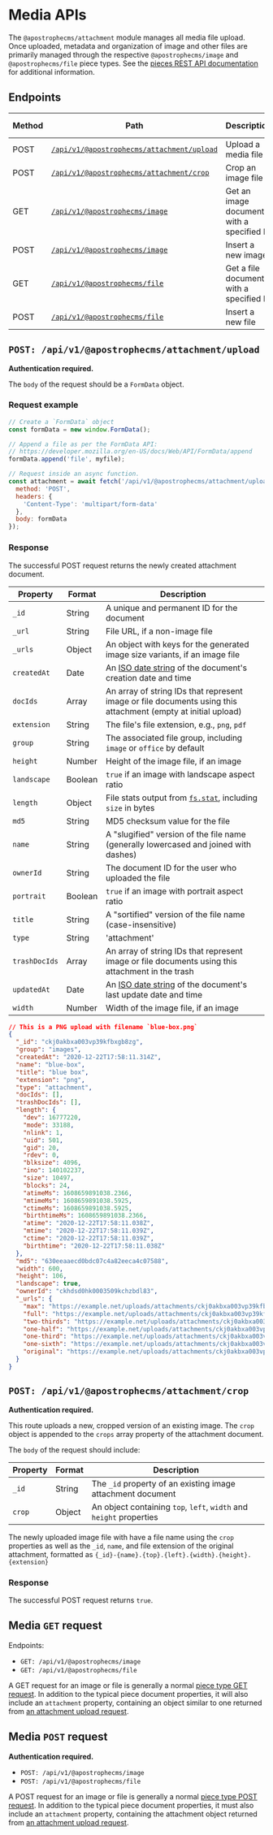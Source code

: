 # Media APIs


The `@apostrophecms/attachment` module manages all media file upload. Once uploaded, metadata and organization of image and other files are primarily managed through the respective `@apostrophecms/image` and `@apostrophecms/file` piece types. See the [pieces REST API documentation](./pieces.md) for additional information.

## Endpoints

| Method | Path | Description | Auth required |
|---------|---------|---------|---------|
|POST | [`/api/v1/@apostrophecms/attachment/upload`](#post-api-v1-apostrophecms-attachment-upload) | Upload a media file | TRUE |
|POST | [`/api/v1/@apostrophecms/attachment/crop`](#post-api-v1-apostrophecms-attachment-crop) | Crop an image file | TRUE |
|GET | [`/api/v1/@apostrophecms/image`](#media-get-request) | Get an image document with a specified ID | FALSE |
|POST | [`/api/v1/@apostrophecms/image`](#media-post-request) | Insert a new image | TRUE |
|GET | [`/api/v1/@apostrophecms/file`](#media-get-request) | Get a file document with a specified ID | FALSE |
|POST | [`/api/v1/@apostrophecms/file`](#media-post-request) | Insert a new file | TRUE |

## `POST: /api/v1/@apostrophecms/attachment/upload`

**Authentication required.**

The `body` of the request should be a `FormData` object.

### Request example

```javascript
// Create a `FormData` object
const formData = new window.FormData();

// Append a file as per the FormData API:
// https://developer.mozilla.org/en-US/docs/Web/API/FormData/append
formData.append('file', myfile);

// Request inside an async function.
const attachment = await fetch('/api/v1/@apostrophecms/attachment/upload', {
  method: 'POST',
  headers: {
    'Content-Type': 'multipart/form-data'
  },
  body: formData
});
```

### Response

The successful POST request returns the newly created attachment document.

| Property | Format | Description |
|----------|------|-------------|
|`_id` | String | A unique and permanent ID for the document |
|`_url` | String | File URL, if a non-image file |
|`_urls` | Object | An object with keys for the generated image size variants, if an image file |
|`createdAt` | Date | An [ISO date string](https://en.wikipedia.org/wiki/ISO_8601) of the document's creation date and time|
|`docIds` | Array | An array of string IDs that represent image or file documents using this attachment (empty at initial upload) |
|`extension` | String | The file's file extension, e.g., `png`, `pdf` |
|`group` | String | The associated file group, including `image` or `office` by default |
|`height` | Number | Height of the image file, if an image |
|`landscape` | Boolean | `true` if an image with landscape aspect ratio |
|`length` | Object | File stats output from [`fs.stat`](https://nodejs.org/api/fs.html#fs_fs_stat_path_options_callback), including `size` in bytes |
|`md5` | String | MD5 checksum value for the file |
|`name` | String | A "slugified" version of the file name (generally lowercased and joined with dashes) |
|`ownerId` | String | The document ID for the user who uploaded the file |
|`portrait` | Boolean | `true` if an image with portrait aspect ratio |
|`title` | String | A "sortified" version of the file name (case-insensitive) |
|`type` | String | 'attachment' |
|`trashDocIds` | Array | An array of string IDs that represent image or file documents using this attachment in the trash |
|`updatedAt` | Date | An [ISO date string](https://en.wikipedia.org/wiki/ISO_8601) of the document's last update date and time|
|`width` | Number | Width of the image file, if an image |

```json
// This is a PNG upload with filename `blue-box.png`
{
  "_id": "ckj0akbxa003vp39kfbxgb8zg",
  "group": "images",
  "createdAt": "2020-12-22T17:58:11.314Z",
  "name": "blue-box",
  "title": "blue box",
  "extension": "png",
  "type": "attachment",
  "docIds": [],
  "trashDocIds": [],
  "length": {
    "dev": 16777220,
    "mode": 33188,
    "nlink": 1,
    "uid": 501,
    "gid": 20,
    "rdev": 0,
    "blksize": 4096,
    "ino": 140102237,
    "size": 10497,
    "blocks": 24,
    "atimeMs": 1608659891038.2366,
    "mtimeMs": 1608659891038.5925,
    "ctimeMs": 1608659891038.5925,
    "birthtimeMs": 1608659891038.2366,
    "atime": "2020-12-22T17:58:11.038Z",
    "mtime": "2020-12-22T17:58:11.039Z",
    "ctime": "2020-12-22T17:58:11.039Z",
    "birthtime": "2020-12-22T17:58:11.038Z"
  },
  "md5": "630eeaaecd0bdc07c4a82eeca4c07588",
  "width": 600,
  "height": 106,
  "landscape": true,
  "ownerId": "ckhdsd0hk0003509kchzbdl83",
  "_urls": {
    "max": "https://example.net/uploads/attachments/ckj0akbxa003vp39kfbxgb8zg-blue-box.max.png",
    "full": "https://example.net/uploads/attachments/ckj0akbxa003vp39kfbxgb8zg-blue-box.full.png",
    "two-thirds": "https://example.net/uploads/attachments/ckj0akbxa003vp39kfbxgb8zg-blue-box.two-thirds.png",
    "one-half": "https://example.net/uploads/attachments/ckj0akbxa003vp39kfbxgb8zg-blue-box.one-half.png",
    "one-third": "https://example.net/uploads/attachments/ckj0akbxa003vp39kfbxgb8zg-blue-box.one-third.png",
    "one-sixth": "https://example.net/uploads/attachments/ckj0akbxa003vp39kfbxgb8zg-blue-box.one-sixth.png",
    "original": "https://example.net/uploads/attachments/ckj0akbxa003vp39kfbxgb8zg-blue-box.png"
  }
}
```

## `POST: /api/v1/@apostrophecms/attachment/crop`

**Authentication required.**

This route uploads a new, cropped version of an existing image. The `crop` object is appended to the `crops` array property of the attachment document.

The `body` of the request should include:

| Property | Format | Description |
|----------|------|-------------|
|`_id` | String | The `_id` property of an existing image attachment document |
|`crop` | Object | An object containing `top`, `left`, `width` and `height` properties |

The newly uploaded image file with have a file name using the `crop` properties as well as the `_id`, `name`, and file extension of the original attachment, formatted as `{_id}-{name}.{top}.{left}.{width}.{height}.{extension}`

### Response

The successful POST request returns `true`.

## Media `GET` request

Endpoints:

- `GET: /api/v1/@apostrophecms/image`
- `GET: /api/v1/@apostrophecms/file`

A GET request for an image or file is generally a normal [piece type GET request](./pieces.md#get-api-v1-piece-name-id). In addition to the typical piece document properties, it will also include an `attachment` property, containing an object similar to one returned from [an attachment upload request](#post-api-v1-apostrophecms-attachment-upload).

## Media `POST` request

**Authentication required.**

- `POST: /api/v1/@apostrophecms/image`
- `POST: /api/v1/@apostrophecms/file`

A POST request for an image or file is generally a normal [piece type POST request](./pieces.md#get-api-v1-piece-name-id). In addition to the typical piece document properties, it must also include an `attachment` property, containing the attachment object returned from [an attachment upload request](#post-api-v1-apostrophecms-attachment-upload).

